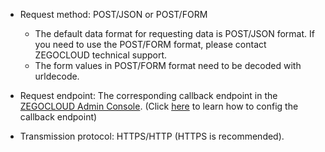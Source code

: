 - Request method: POST/JSON or POST/FORM

    <div class="mk-hint">

    - The default data format for requesting data is POST/JSON format. If you need to use the POST/FORM format, please contact ZEGOCLOUD technical support.
    - The form values in POST/FORM format need to be decoded with urldecode.
    </div>

- Request endpoint: The corresponding callback endpoint in the [ZEGOCLOUD Admin Console](https://console.zegocloud.com). 
(Click [here](!Server_Callbacks/Configuration_Instructions) to learn how to config the callback endpoint)

- Transmission protocol: HTTPS/HTTP (HTTPS is recommended).










